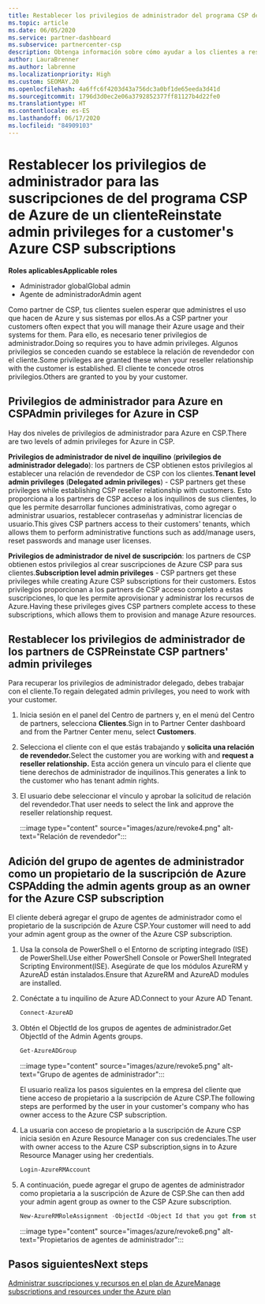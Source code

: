 ```yaml
---
title: Restablecer los privilegios de administrador del programa CSP de Azure
ms.topic: article
ms.date: 06/05/2020
ms.service: partner-dashboard
ms.subservice: partnercenter-csp
description: Obtenga información sobre cómo ayudar a los clientes a restablecer los privilegios de administrador de un partner para que pueda ayudar a administrar las suscripciones del programa CSP de Azure de un cliente.
author: LauraBrenner
ms.author: labrenne
ms.localizationpriority: High
ms.custom: SEOMAY.20
ms.openlocfilehash: 4a6ffc6f4203d43a756dc3a0bf1de65eeda3d41d
ms.sourcegitcommit: 1796d3d0ec2e06a3792852377ff81127b4d22fe0
ms.translationtype: HT
ms.contentlocale: es-ES
ms.lasthandoff: 06/17/2020
ms.locfileid: "84909103"
---
```

# <a name="reinstate-admin-privileges-for-a-customers-azure-csp-subscriptions"></a><span data-ttu-id="e9ec6-103">Restablecer los privilegios de administrador para las suscripciones de del programa CSP de Azure de un cliente</span><span class="sxs-lookup"><span data-stu-id="e9ec6-103">Reinstate admin privileges for a customer's Azure CSP subscriptions</span></span>  

<span data-ttu-id="e9ec6-104">**Roles aplicables**</span><span class="sxs-lookup"><span data-stu-id="e9ec6-104">**Applicable roles**</span></span>

- <span data-ttu-id="e9ec6-105">Administrador global</span><span class="sxs-lookup"><span data-stu-id="e9ec6-105">Global admin</span></span>
- <span data-ttu-id="e9ec6-106">Agente de administrador</span><span class="sxs-lookup"><span data-stu-id="e9ec6-106">Admin agent</span></span>

<span data-ttu-id="e9ec6-107">Como partner de CSP, tus clientes suelen esperar que administres el uso que hacen de Azure y sus sistemas por ellos.</span><span class="sxs-lookup"><span data-stu-id="e9ec6-107">As a CSP partner your customers often expect that you will manage their Azure usage and their systems for them.</span></span> <span data-ttu-id="e9ec6-108">Para ello, es necesario tener privilegios de administrador.</span><span class="sxs-lookup"><span data-stu-id="e9ec6-108">Doing so requires you to have admin privileges.</span></span> <span data-ttu-id="e9ec6-109">Algunos privilegios se conceden cuando se establece la relación de revendedor con el cliente.</span><span class="sxs-lookup"><span data-stu-id="e9ec6-109">Some privileges are granted these when your reseller relationship with the customer is established.</span></span> <span data-ttu-id="e9ec6-110">El cliente te concede otros privilegios.</span><span class="sxs-lookup"><span data-stu-id="e9ec6-110">Others are granted to you by your customer.</span></span>

## <a name="admin-privileges-for-azure-in-csp"></a><span data-ttu-id="e9ec6-111">Privilegios de administrador para Azure en CSP</span><span class="sxs-lookup"><span data-stu-id="e9ec6-111">Admin privileges for Azure in CSP</span></span>

<span data-ttu-id="e9ec6-112">Hay dos niveles de privilegios de administrador para Azure en CSP.</span><span class="sxs-lookup"><span data-stu-id="e9ec6-112">There are two levels of admin privileges for Azure in CSP.</span></span>

<span data-ttu-id="e9ec6-113">**Privilegios de administrador de nivel de inquilino** (**privilegios de administrador delegado**): los partners de CSP obtienen estos privilegios al establecer una relación de revendedor de CSP con los clientes.</span><span class="sxs-lookup"><span data-stu-id="e9ec6-113">**Tenant level admin privileges** (**Delegated admin privileges**) -  CSP partners get these privileges while establishing CSP reseller relationship with customers.</span></span> <span data-ttu-id="e9ec6-114">Esto proporciona a los partners de CSP acceso a los inquilinos de sus clientes, lo que les permite desarrollar funciones administrativas, como agregar o administrar usuarios, restablecer contraseñas y administrar licencias de usuario.</span><span class="sxs-lookup"><span data-stu-id="e9ec6-114">This gives CSP partners access to their customers' tenants, which allows them to perform administrative functions such as add/manage users, reset passwords and manage user licenses.</span></span>

<span data-ttu-id="e9ec6-115">**Privilegios de administrador de nivel de suscripción**: los partners de CSP obtienen estos privilegios al crear suscripciones de Azure CSP para sus clientes.</span><span class="sxs-lookup"><span data-stu-id="e9ec6-115">**Subscription level admin privileges** - CSP partners get these privileges while creating Azure CSP subscriptions for their customers.</span></span> <span data-ttu-id="e9ec6-116">Estos privilegios proporcionan a los partners de CSP acceso completo a estas suscripciones, lo que les permite aprovisionar y administrar los recursos de Azure.</span><span class="sxs-lookup"><span data-stu-id="e9ec6-116">Having these privileges gives CSP partners complete access to these subscriptions, which allows them to provision and manage Azure resources.</span></span>

## <a name="reinstate-csp-partners-admin-privileges"></a><span data-ttu-id="e9ec6-117">Restablecer los privilegios de administrador de los partners de CSP</span><span class="sxs-lookup"><span data-stu-id="e9ec6-117">Reinstate CSP partners' admin privileges</span></span>

<span data-ttu-id="e9ec6-118">Para recuperar los privilegios de administrador delegado, debes trabajar con el cliente.</span><span class="sxs-lookup"><span data-stu-id="e9ec6-118">To regain delegated admin privileges, you need to work with your customer.</span></span>

1. <span data-ttu-id="e9ec6-119">Inicia sesión en el panel del Centro de partners y, en el menú del Centro de partners, selecciona **Clientes**.</span><span class="sxs-lookup"><span data-stu-id="e9ec6-119">Sign in to Partner Center dashboard and from the Partner Center menu, select **Customers**.</span></span>

2. <span data-ttu-id="e9ec6-120">Selecciona el cliente con el que estás trabajando y **solicita una relación de revendedor.**</span><span class="sxs-lookup"><span data-stu-id="e9ec6-120">Select the customer you are working with and **request a reseller relationship.**</span></span> <span data-ttu-id="e9ec6-121">Esta acción genera un vínculo para el cliente que tiene derechos de administrador de inquilinos.</span><span class="sxs-lookup"><span data-stu-id="e9ec6-121">This generates a link to the customer who has tenant admin rights.</span></span>

3. <span data-ttu-id="e9ec6-122">El usuario debe seleccionar el vínculo y aprobar la solicitud de relación del revendedor.</span><span class="sxs-lookup"><span data-stu-id="e9ec6-122">That user needs to select the link and approve the reseller relationship request.</span></span>

   :::image type="content" source="images/azure/revoke4.png" alt-text="Relación de revendedor":::

## <a name="adding-the-admin-agents-group-as-an-owner-for-the-azure-csp-subscription"></a><span data-ttu-id="e9ec6-124">Adición del grupo de agentes de administrador como un propietario de la suscripción de Azure CSP</span><span class="sxs-lookup"><span data-stu-id="e9ec6-124">Adding the admin agents group as an owner for the Azure CSP subscription</span></span>

<span data-ttu-id="e9ec6-125">El cliente deberá agregar el grupo de agentes de administrador como el propietario de la suscripción de Azure CSP.</span><span class="sxs-lookup"><span data-stu-id="e9ec6-125">Your customer will need to add your admin agent group as the owner of the Azure CSP subscription.</span></span>

1. <span data-ttu-id="e9ec6-126">Usa la consola de PowerShell o el Entorno de scripting integrado (ISE) de PowerShell.</span><span class="sxs-lookup"><span data-stu-id="e9ec6-126">Use either PowerShell Console or PowerShell Integrated Scripting Environment(ISE).</span></span> <span data-ttu-id="e9ec6-127">Asegúrate de que los módulos AzureRM y AzureAD están instalados.</span><span class="sxs-lookup"><span data-stu-id="e9ec6-127">Ensure that AzureRM and AzureAD modules are installed.</span></span>

2. <span data-ttu-id="e9ec6-128">Conéctate a tu inquilino de Azure AD.</span><span class="sxs-lookup"><span data-stu-id="e9ec6-128">Connect to your Azure AD Tenant.</span></span>

   ```powershell
   Connect-AzureAD
   ```

3. <span data-ttu-id="e9ec6-129">Obtén el ObjectId de los grupos de agentes de administrador.</span><span class="sxs-lookup"><span data-stu-id="e9ec6-129">Get ObjectId of the Admin Agents groups.</span></span>

   ```powershell
   Get-AzureADGroup
   ```

   :::image type="content" source="images/azure/revoke5.png" alt-text="Grupo de agentes de administrador":::

   <span data-ttu-id="e9ec6-131">El usuario realiza los pasos siguientes en la empresa del cliente que tiene acceso de propietario a la suscripción de Azure CSP.</span><span class="sxs-lookup"><span data-stu-id="e9ec6-131">The following steps are performed by the user in your customer's company who has owner access to the Azure CSP subscription.</span></span>

4. <span data-ttu-id="e9ec6-132">La usuaria con acceso de propietario a la suscripción de Azure CSP inicia sesión en Azure Resource Manager con sus credenciales.</span><span class="sxs-lookup"><span data-stu-id="e9ec6-132">The user with owner access to the Azure CSP subscription,signs in to Azure Resource Manager using her credentials.</span></span>

   ```powershell
   Login-AzureRMAccount
   ```

5. <span data-ttu-id="e9ec6-133">A continuación, puede agregar el grupo de agentes de administrador como propietaria a la suscripción de Azure de CSP.</span><span class="sxs-lookup"><span data-stu-id="e9ec6-133">She can then add your admin agent group as owner to the CSP Azure subscription.</span></span>

    ```powershell
    New-AzureRMRoleAssignment -ObjectId <Object Id that you got from step 3> -RoleDefinitionName Owner -Scope "/subscriptions/<SubscriptionId of CSP subscription>"
    ```

   :::image type="content" source="images/azure/revoke6.png" alt-text="Propietarios de agentes de administrador":::

## <a name="next-steps"></a><span data-ttu-id="e9ec6-135">Pasos siguientes</span><span class="sxs-lookup"><span data-stu-id="e9ec6-135">Next steps</span></span>

[<span data-ttu-id="e9ec6-136">Administrar suscripciones y recursos en el plan de Azure</span><span class="sxs-lookup"><span data-stu-id="e9ec6-136">Manage subscriptions and resources under the Azure plan</span></span>](azure-plan-manage.md)

